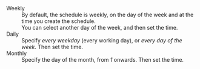 <dl>
    <dlentry>
      <dt>Weekly</dt>
      <dd>By default, the schedule is weekly, on the day of the week and at the time you create the schedule.<br>You can select another day of the week, and then set the time.</dd></dlentry>
    <dlentry>
      <dt>Daily</dt>
      <dd>Specify <em>every weekday</em> (every working day), or <em>every day of the week</em>. Then set the time.</dd></dlentry>
    <dlentry>
      <dt>Monthly</dt>
      <dd>Specify the day of the month, from <em>1</em> onwards. Then set the time.</dd>
    </dlentry>
   </dl>
